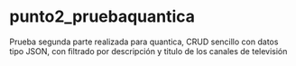 # punto2_pruebaquantica
Prueba segunda parte realizada para quantica, CRUD sencillo con datos tipo JSON, con filtrado por descripción y titulo de los canales de televisión
